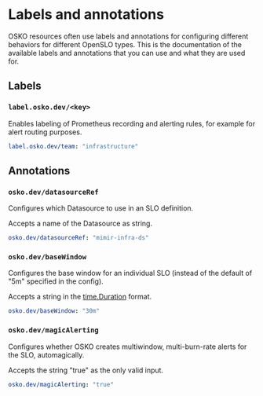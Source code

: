 # Labels and annotations

OSKO resources often use labels and annotations for configuring different behaviors for different
OpenSLO types. This is the documentation of the available labels and annotations that you can use
and what they are used for.

## Labels

### `label.osko.dev/<key>`

Enables labeling of Prometheus recording and alerting rules, for example for alert routing purposes.

```yaml
label.osko.dev/team: "infrastructure"
```

## Annotations

### `osko.dev/datasourceRef`

Configures which Datasource to use in an SLO definition.

Accepts a name of the Datasource as string.

```yaml
osko.dev/datasourceRef: "mimir-infra-ds"
```

### `osko.dev/baseWindow`

Configures the base window for an individual SLO (instead of the default of "5m" specified in the config).

Accepts a string in the [time.Duration](https://pkg.go.dev/time#Duration) format.

```yaml
osko.dev/baseWindow: "30m"
```

### `osko.dev/magicAlerting`

Configures whether OSKO creates multiwindow, multi-burn-rate alerts for the SLO, automagically.

Accepts the string "true" as the only valid input.

```yaml
osko.dev/magicAlerting: "true"
```
